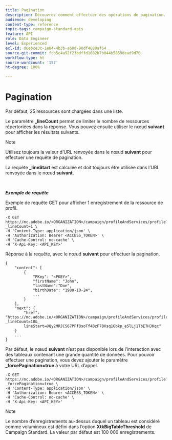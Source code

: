 ```yaml
---
title: Pagination
description: Découvrez comment effectuer des opérations de pagination.
audience: developing
content-type: reference
topic-tags: campaign-standard-apis
feature: API
role: Data Engineer
level: Experienced
exl-id: d6ebce3c-1e84-4b3b-a68d-90df4680af64
source-git-commit: fcb5c4a92f23bdffd1082b7b044b5859dead9d70
workflow-type: ht
source-wordcount: '157'
ht-degree: 100%

---
```


# Pagination

Par défaut, 25 ressources sont chargées dans une liste.

Le paramètre **_lineCount** permet de limiter le nombre de ressources répertoriées dans la réponse. Vous pouvez ensuite utiliser le nœud **suivant** pour afficher les résultats suivants.

>[!NOTE]
>
>Utilisez toujours la valeur d’URL renvoyée dans le nœud **suivant** pour effectuer une requête de pagination.
>
>La requête **_lineStart** est calculée et doit toujours être utilisée dans l’URL renvoyée dans le nœud **suivant**.

<br/>

***Exemple de requête***

Exemple de requête GET pour afficher 1 enregistrement de la ressource de profil.

```
-X GET https://mc.adobe.io/<ORGANIZATION>/campaign/profileAndServices/profile?_lineCount=1 \
-H 'Content-Type: application/json' \
-H 'Authorization: Bearer <ACCESS_TOKEN>' \
-H 'Cache-Control: no-cache' \
-H 'X-Api-Key: <API_KEY>'
```

Réponse à la requête, avec le nœud **suivant** pour effectuer la pagination.

```
{
    "content": [
        {
            "PKey": "<PKEY>",
            "firstName": "John",
            "lastName":"Doe",
            "birthDate": "1980-10-24",
            ...
        }
    ],
    "next": {
        "href": "https://mc.adobe.io/<ORGANIZATION>/campaign/profileAndServices/profile/email?_lineCount=10&_
        lineStart=@Qy2MRJCS67PFf8soTf4BzF7BXsq1Gbkp_e5lLj1TbE7HJKqc"
    }
    ...
}
```

Par défaut, le nœud **suivant** n’est pas disponible lors de l’interaction avec des tableaux contenant une grande quantité de données. Pour pouvoir effectuer une pagination, vous devez ajouter le paramètre **_forcePagination=true** à votre URL d’appel.

```
-X GET https://mc.adobe.io/<ORGANIZATION>/campaign/profileAndServices/profile?_forcePagination=true \
-H 'Content-Type: application/json' \
-H 'Authorization: Bearer <ACCESS_TOKEN>' \
-H 'Cache-Control: no-cache' \
-H 'X-Api-Key: <API_KEY>'
```

>[!NOTE]
>
>Le nombre d’enregistrements au-dessus duquel un tableau est considéré comme volumineux est défini dans l’option **XtkBigTableThreshold** de Campaign Standard. La valeur par défaut est 100 000 enregistrements.
